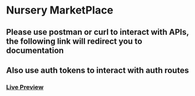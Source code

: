 # Nursery MarketPlace

## Please use postman or curl to interact with APIs, the following link will redirect you to documentation

## Also use auth tokens to interact with auth routes

### [Live Preview](https://secure-brushlands-05774.herokuapp.com/)